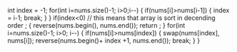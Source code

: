 int index = -1;
for(int i=nums.size()-1; i>0;i--)
{
if(nums[i]>nums[i-1])
{
index = i-1;
break;
}
}
if(index<0)  // this means that array is sort in decending order ;
{
reverse(nums.begin(), nums.end());
return ;
}
for(int i=nums.size()-1; i>0; i--)
{
if(nums[i]>nums[index])
{
swap(nums[index], nums[i]);
reverse(nums.begin()+ index +1, nums.end());
break;
}
}